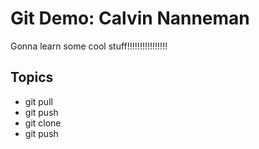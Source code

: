 # Git Demo: Calvin Nanneman


Gonna learn some cool stuff!!!!!!!!!!!!!!!!

## Topics
- git pull
- git push
- git clone
- git push